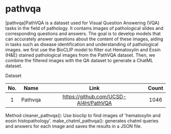 # pathvqa

[pathvqa]PathVQA is a dataset used for Visual Question Answering (VQA) tasks in the field of pathology. It contains images of pathological slides and corresponding questions and answers. The goal is to develop models that can accurately answer questions about the content of these images, aiding in tasks such as disease identification and understanding of pathological images.
we first use the BioCLIP model to filter out Hematoxylin and Eosin (H&E) stained pathological images from the PathVQA dataset. Then, we combine the filtered images with the QA dataset to generate a ChatML dataset.



Dataset

|  No. |       Name      |                         Link                               |  Count  |
|:----:|:---------------:|:----------------------------------------------------------:|:-------:|
|   1  |      Pathvqa    |             https://github.com/UCSD-AI4H/PathVQA           |  1046   |


Method
cleaner_pathvqa(): Use bioclip to find images of 'hematoxylin and eosin histopathology'.
make_chatml_pathvqa(): generates chatml queries and answers for each image and saves the results in a JSON file.
